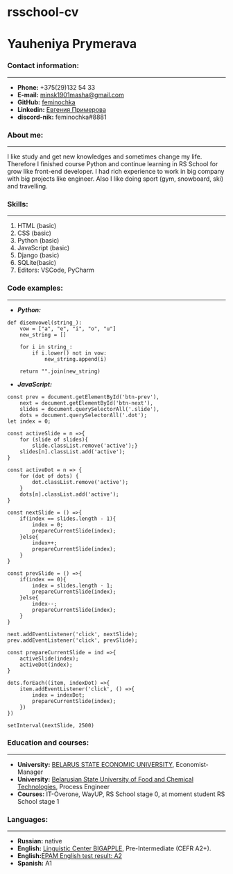 # rsschool-cv


# Yauheniya Prymerava


### Contact information:
-----------------
+ **Phone:** +375(29)132 54 33
+ **E-mail:** minsk1901masha@gmail.com
+ **GitHub:** [feminochka](https://github.com/feminochka)
+ **Linkedin:** [Евгения Примерова](https://www.linkedin.com/in/%D0%B5%D0%B2%D0%B3%D0%B5%D0%BD%D0%B8%D1%8F-%D0%BF%D1%80%D0%B8%D0%BC%D0%B5%D1%80%D0%BE%D0%B2%D0%B0-0166b5b4/)
+ **discord-nik:** feminochka#8881

### About me:
----------------
I like study and get new knowledges and sometimes change my life. Therefore I finished course Python and continue learning in RS School for grow like front-end developer. I had rich experience to work in big company with big projects like engineer. Also I like doing sport (gym, snowboard, ski) and travelling.

### Skills:
----------------
1. HTML (basic)
2. CSS (basic)
3. Python (basic)
4. JavaScript (basic)
4. Django (basic)
5. SQLite(basic)
6. Editors: VSCode, PyCharm

### Code examples:
-----------------
- ***Python:***
```
def disemvowel(string_):
    vow = ["a", "e", "i", "o", "u"]
    new_string = []

    for i in string_: 
        if i.lower() not in vow:
            new_string.append(i)

    return "".join(new_string)
```
- ***JavaScript:***

```
const prev = document.getElementById('btn-prev'),
    next = document.getElementById('btn-next'),
    slides = document.querySelectorAll('.slide'),
    dots = document.querySelectorAll('.dot');
let index = 0;

const activeSlide = n =>{
    for (slide of slides){
        slide.classList.remove('active');}
    slides[n].classList.add('active');
}

const activeDot = n => {
    for (dot of dots) {
        dot.classList.remove('active');
    }
    dots[n].classList.add('active');
}

const nextSlide = () =>{
    if(index == slides.length - 1){
        index = 0;
        prepareCurrentSlide(index);
    }else{
        index++;
        prepareCurrentSlide(index);
    }
}

const prevSlide = () =>{
    if(index == 0){
        index = slides.length - 1;
        prepareCurrentSlide(index);
    }else{
        index--;
        prepareCurrentSlide(index);
    }
}

next.addEventListener('click', nextSlide);
prev.addEventListener('click', prevSlide);

const prepareCurrentSlide = ind =>{
    activeSlide(index);
    activeDot(index);
}

dots.forEach((item, indexDot) =>{
    item.addEventListener('click', () =>{
        index = indexDot;
        prepareCurrentSlide(index);
    })
})

setInterval(nextSlide, 2500)
```

### Education and courses:
-------------------
+ **University:** [BELARUS STATE ECONOMIC UNIVERSITY](http://bseu.by/), Economist-Manager
+ **University:** [Belarusian State University of Food and Chemical Technologies](https://bgut.mogilev.biz/), Process Engineer
+ **Courses:** IT-Overone, WayUP, RS School stage 0, at moment student RS School stage 1

### Languages:
-------------------
+ **Russian:** native
+ **English:** [Linguistic Center BIGAPPLE](http://bigapple.by), Pre-Intermediate (CEFR A2+).
+ **English:**[EPAM English test result: A2](https://access.epam.com/auth/realms/plusx/protocol/openid-connect/auth?client_id=examinator-client&redirect_uri=https://examinator.epam.com/api/epam-sso&response_type=code&resource=https://examinator.epam.com&scope=email%20openid%20profile) 
+ **Spanish:** A1